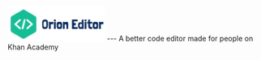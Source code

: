 <img src="./resources/full_logo.jpeg" style="width:20vw"/>
---
A better code editor made for people on Khan Academy
